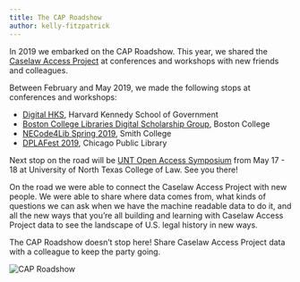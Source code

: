 ```yaml
---
title: The CAP Roadshow
author: kelly-fitzpatrick
---
```

In 2019 we embarked on the CAP Roadshow. This year, we shared the [Caselaw Access Project](https://case.law/) at conferences and workshops with new friends and colleagues. 

Between February and May 2019, we made the following stops at conferences and workshops:

* [Digital HKS](https://projects.iq.harvard.edu/digitalhks/aboutus), Harvard Kennedy School of Government
* [Boston College Libraries Digital Scholarship Group](https://ds.bc.edu/), Boston College
* [NECode4Lib Spring 2019](https://wiki.code4lib.org/NECode4lib_Spring_2019), Smith College
* [DPLAFest 2019](https://dplafest2019.dp.la/), Chicago Public Library

Next stop on the road will be [UNT Open Access Symposium](https://openaccess.unt.edu/symposium/2019) from May 17 - 18 at University of North Texas College of Law. See you there!

On the road we were able to connect the Caselaw Access Project with new people. We were able to share where data comes from, what kinds of questions we can ask when we have the machine readable data to do it, and all the new ways that you’re all building and learning with Caselaw Access Project data to see the landscape of U.S. legal history in new ways.

The CAP Roadshow doesn’t stop here! Share Caselaw Access Project data with a colleague to keep the party going.  

![CAP Roadshow](https://lil-blog-media.s3.amazonaws.com/CAP_Roadshow.png)
